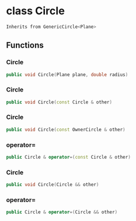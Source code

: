 # class Circle


```cpp
Inherits from GenericCircle<Plane>
```



## Functions

### Circle

```cpp
public void Circle(Plane plane, double radius)
```


### Circle

```cpp
public void Circle(const Circle & other)
```


### Circle

```cpp
public void Circle(const OwnerCircle & other)
```


### operator=

```cpp
public Circle & operator=(const Circle & other)
```


### Circle

```cpp
public void Circle(Circle && other)
```


### operator=

```cpp
public Circle & operator=(Circle && other)
```





